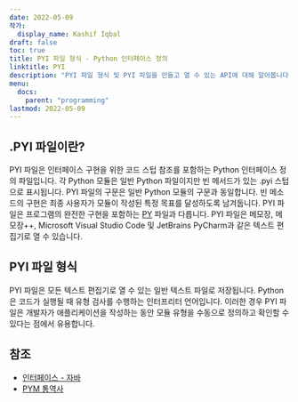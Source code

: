 ```yaml
---
date: 2022-05-09
작가:
  display_name: Kashif Iqbal
draft: false
toc: true
title: PYI 파일 형식 - Python 인터페이스 정의
linktitle: PYI
description: "PYI 파일 형식 및 PYI 파일을 만들고 열 수 있는 API에 대해 알아봅니다."
menu:
  docs:
    parent: "programming"
lastmod: 2022-05-09
---
```


## .PYI 파일이란?

PYI 파일은 인터페이스 구현을 위한 코드 스텁 참조를 포함하는 Python 인터페이스 정의 파일입니다. 각 Python 모듈은 일반 Python 파일이지만 빈 메서드가 있는 .pyi 스텁으로 표시됩니다. PYI 파일의 구문은 일반 Python 모듈의 구문과 동일합니다. 빈 메소드의 구현은 최종 사용자가 모듈이 작성된 특정 목표를 달성하도록 남겨둡니다. PYI 파일은 프로그램의 완전한 구현을 포함하는 [PY](/ko/programming/py/) 파일과 다릅니다. PYI 파일은 메모장, 메모장++, Microsoft Visual Studio Code 및 JetBrains PyCharm과 같은 텍스트 편집기로 열 수 있습니다.

## PYI 파일 형식

PYI 파일은 모든 텍스트 편집기로 열 수 있는 일반 텍스트 파일로 저장됩니다. Python은 코드가 실행될 때 유형 검사를 수행하는 인터프리터 언어입니다. 이러한 경우 PYI 파일은 개발자가 애플리케이션을 작성하는 동안 모듈 유형을 수동으로 정의하고 확인할 수 있다는 점에서 유용합니다.

## 참조 ##

* [인터페이스 - 자바](https://en.wikipedia.org/wiki/Interface_(Java))
* [PYM 통역사](https://github.com/interpreters/pym)

